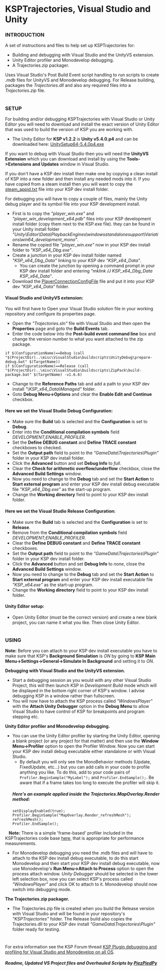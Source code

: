 # KSPTrajectories, Visual Studio and Unity
### INTRODUCTION
A set of instructions and files to help set up KSPTrajectories for:
  - Building and debugging with Visual Studio and the UnityVS extension.
  - Unity Editor profiler and Monodevelop debugging.
  - A Trajectories.zip packager.
  
  Uses Visual Studio's Post Build Event script handling to run scripts to create *.mdb* files for UnityVS and Monodevelop debugging. For Release building, packages the *Trajectories.dll* and also any required files into a *Trajectories.zip* file.
#
### SETUP
For building and/or debugging KSPTrajectories with Visual Studio or Unity Editor you will need to download and install the exact version of Unity Editor that was used to build the version of KSP you are working with.
  - The Unity Editor for **KSP v1.2.2** is **Unity v5.4.0.p4** and can be downloaded here: [UnitySetup64-5.4.0p4.exe](http://beta.unity3d.com/download/b15b5ae035b7/Windows64EditorInstaller/UnitySetup64-5.4.0p4.exe)
  
  If you want to debug with Visual Studio then you will need the **UnityVS Extension** which you can download and install by using the **Tools->Extensions and Updates** window in Visual Studio.
  
  If you don't have a KSP dev install then make one by copying a clean install of KSP into a new folder and then install any needed mods into it. If you have copied from a steam install then you will want to copy the [steam_appid.txt](https://github.com/PiezPiedPy/KSPTrajectories/tree/master/misc/VisualStudio/steam_appid.txt) file into your KSP dev install folder.
  
  For debugging you will have to copy a couple of files, mainly the Unity debug player and its symbol file into your KSP development install.

  - First is to copy the *"player_win.exe"* and *"player_win_development_x64.pdb"* files into your KSP development install folder (copy them next to the KSP.exe file).  they can be found in your Unity install folder *"Unity\Editor\Data\PlaybackEngines\windowsstandalonesupport\Variations\win64_development_mono"*.
  - Rename the copied file *"player_win.exe"* now in your KSP dev install folder to *"KSP_x64_Dbg.exe"*.
  - Create a junction in your KSP dev install folder named *"KSP_x64_Dbg_Data"* linking to your KSP dev *"KSP_x64_Data"*.
    - You can create the junction by opening a command prompt in your KSP dev install folder and entering *"mklink /J KSP_x64_Dbg_Data KSP_x64_Data"*.
  - Download the [PlayerConnectionConfigFile](https://www.sarbian.com/sarbian/PlayerConnectionConfigFile) file and put it into your KSP dev *"KSP_x64_Data"* folder.
#### Visual Studio and UnityVS extension:
  
  You will first have to Open your Visual Studio solution file in your working repository and configure its properties page.
  - Open the *"Trajectories.sln"* file with Visual Studio and then open the **Properties** page and goto the **Build Events** tab.
  - Enter the code below into the **Post-build event command line** box and change the version number to what you want attached to the zip package.
  ```
if $(ConfigurationName)==Debug (call "$(ProjectDir)..\misc\VisualStudio\buildscripts\UnityDebug\prepare-debug.bat" $(TargetName))
if $(ConfigurationName)==Release (call "$(ProjectDir)..\misc\VisualStudio\buildscripts\ZipPack\build-package.bat" $(TargetName) -v1.6.6)
  ```
  - Change to the **Reference Paths** tab and add a path to your KSP dev install *"\KSP_x64_Data\Managed"* folder.
  - Goto **Debug Menu->Options** and clear the **Enable Edit and Continue** checkbox.
#### Here we set the Visual Studio **Debug** Configuration:
  - Make sure the **Build** tab is selected and the **Configuration** is set to **Debug**.
  - Enter into the **Conditional compilation symbols** field *DEVELOPMENT;ENABLE_PROFILER*.
  - Set the **Define DEBUG constant** and **Define TRACE constant** checkboxes to checked.
  - Set the **Output path** field to point to the *"GameData\Trajectories\Plugin"* folder in your KSP dev install folder.
  - Click the **Advanced** button and set **Debug Info** to *full*.
  - Clear the **Check for arithmetic overflow/underflow** checkbox, close the **Advanced Build Settings** window.
  - Now you need to change to the **Debug** tab and set the **Start Action** to **Start external program** and enter your KSP dev install debug executable file *"KSP_x64_Dbg.exe"* as the start-up program.
  - Change the **Working directory** field to point to your KSP dev install folder.
  
#### Here we set the Visual Studio **Release** Configuration:
  - Make sure the **Build** tab is selected and the **Configuration** is set to **Release**.
  - Remove from the **Conditional compilation symbols** field *DEVELOPMENT;ENABLE_PROFILER*.
  - Clear the **Define DEBUG constant** and **Define TRACE constant** checkboxes.
  - Set the **Output path** field to point to the *"GameData\Trajectories\Plugin"* folder in your KSP dev install folder.
  - Click the **Advanced** button and set **Debug Info** to *none*, close the **Advanced Build Settings** window.
  - Now you need to change to the **Debug** tab and set the **Start Action** to **Start external program** and enter your KSP dev install executable file *"KSP_x64.exe"* as the start-up program.
  - Change the **Working directory** field to point to your KSP dev install folder.
#### Unity Editor setup:
  - Open Unity Editor (must be the correct version) and create a new blank project, you can name it what you like. Then close Unity Editor.
#
### USING
**Note:** Before you can attach to your KSP dev install executable you have to make sure that KSP's **Background Simulation** is *ON* by going to **KSP Main Menu->Settings->General->Simulate In Background** and setting it to *ON*.

**Debugging with Visual Studio and the UnityVS extension.**
  - Start a debugging session as you would with any other Visual Studio Project, this will then launch KSP in *Development Build* mode which will be displayed in the bottom right corner of KSP's window. I advise debugging KSP in a window rather than fullscreen.
  - You will now have to attach the KSP process called *"WindowsPlayer"* with the **Attach Unity Debugger** option in the **Debug Menu** to allow Visual Studio to have control of KSP for breakpoints and program stepping etc.

**Unity Editor profiler and Monodevelop debugging.**
  - You can use the Unity Editor profiler by starting the Unity Editor, opening a blank project (or any project for that matter) and then use the **Window Menu->Profiler** option to open the Profiler Window. Now you can start your KSP dev install debug executable either standalone or with Visual Studio.
    - By default you will only see the MonoBehavior methods (Update, FixedUpdate, etc...) but you can add calls in your code to profile anything you like. To do this, add to your code pairs of `Profiler.BeginSample("MyLabel");` and `Profiler.EndSample();`. Be aware that if a frame takes too long to execute the profiler will skip it.
    ##### Here's an example applied inside the *Trajectories.MapOverlay.Render* method:
    ```
    setDisplayEnabled(true);
    Profiler.BeginSample("MapOverlay.Render_refreshMesh");
    refreshMesh();
    Profiler.EndSample();
    ```
    **Note:** There is a simple 'frame-based' profiler included in the KSPTrajectories code base [here](https://github.com/PiezPiedPy/KSPTrajectories/tree/master/Plugin/Utility/Profiler.cs), that is appropriate for performance measurements.
    
  - For Monodevelop debugging you need the .mdb files and will have to attach to the KSP dev install debug executable, to do this start Monodevelop and then start your KSP dev install debug executable, now use Monodevelop's **Run Menu->Attach to Process** option to open the process attach window. *Unity Debugger* should be selected in the lower left selection box, now you can select KSP's process called *"WindowsPlayer"* and click OK to attach to it. Monodevelop should now switch into debugging mode.

**The Trajectories.zip packager.**
  - The Trajectories.zip file is created when you build the Release version with Visual Studio and will be found in your repository's *"KSPTrajectories"* folder. The Release build also copies the Trajectories.dll to your KSP dev install *"GameData\Trajectories\Plugin"* folder ready for testing.
#

For extra information see the KSP Forum thread [KSP Plugin debugging and profiling for Visual Studio and Monodevelop on all OS](http://forum.kerbalspaceprogram.com/index.php?/topic/102909-ksp-plugin-debugging-and-profiling-for-visual-studio-and-monodevelop-on-all-os/&page=1).

##### Readme, Updated VS Project files and Overhauled Scripts by [PiezPiedPy](https://github.com/PiezPiedPy)
